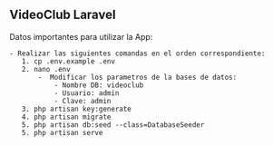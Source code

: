 ## VideoClub Laravel
Datos importantes para utilizar la App:

    - Realizar las siguientes comandas en el orden correspondiente:
       1. cp .env.example .env
       2. nano .env
           -  Modificar los parametros de la bases de datos:
               - Nombre DB: videoclub
               - Usuario: admin
               - Clave: admin
       3. php artisan key:generate
       4. php artisan migrate
       5. php artisan db:seed --class=DatabaseSeeder
       5. php artisan serve

